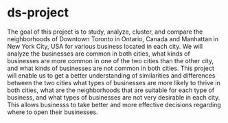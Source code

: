 # ds-project
The goal of this project is to study, analyze, cluster, and compare the neighborhoods of Downtown Toronto in Ontario, Canada and Manhattan in New York City, USA for various business located in each city. We will analyze the businesses are common in both cities, what kinds of businesses are more common in one of the two cities than the other city, and what kinds of businesses are not common in both cities.
This project will enable us to get a better understanding of similarities and differences between the two cities what types of businesses are more likely to thrive in both cities, what are the neighborhoods that are suitable for each type of business, and what types of businesses are not very desirable in each city. This allows businesss to take better and more effective decisions regarding where to open their businesses.
